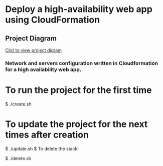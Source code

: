 # Deploy a high-availability web app using CloudFormation
## Project Diagram
[Clicl to view project digram](https://user-images.githubusercontent.com/104465273/182987721-5797f83e-21cf-4758-89e8-bbd2ac000d14.png)
### Network and servers configuration written in Cloudformation for a high availability web app.
# To run the project for the first time
$ ./create.sh
# To update the project for the next times after creation
$ ./update.sh
$ To delete the stack!

$ ./delete.sh
